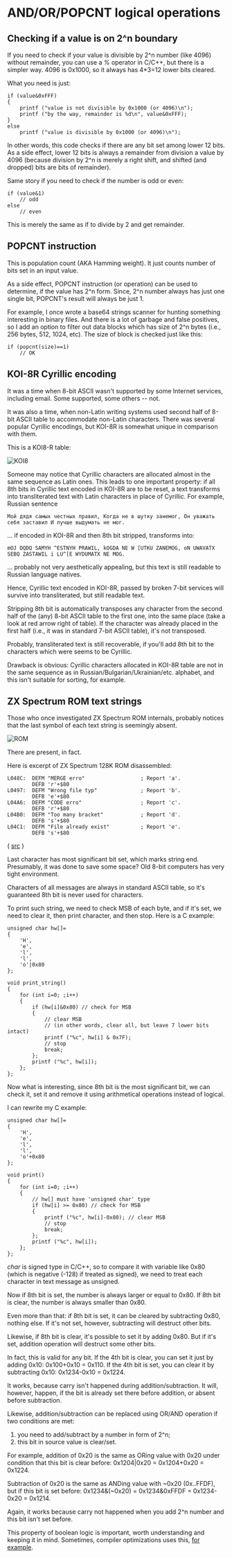 # AND/OR/POPCNT logical operations

## Checking if a value is on 2^n boundary

If you need to check if your value is divisible by 2^n number (like 4096) without remainder,
you can use a *%* operator in C/C++, but there is a simpler way.
4096 is 0x1000, so it always has 4\*3=12 lower bits cleared.

What you need is just:

	if (value&0xFFF)
	{
		printf ("value is not divisible by 0x1000 (or 4096)\n");
		printf ("by the way, remainder is %d\n", value&0xFFF);
	}
	else
		printf ("value is divisible by 0x1000 (or 4096)\n");

In other words, this code checks if there are any bit set among lower 12 bits.
As a side effect, lower 12 bits is always a remainder from division a value by 4096 (because division by 2^n
is merely a right shift, and shifted (and dropped) bits are bits of remainder).

Same story if you need to check if the number is odd or even:

	if (value&1)
		// odd
	else
		// even

This is merely the same as if to divide by 2 and get remainder.

## POPCNT instruction

This is population count (AKA Hamming weight).
It just counts number of bits set in an input value.

As a side effect, POPCNT instruction (or operation) can be used to determine, if the value has 2^n form.
Since, 2^n number always has just one single bit, POPCNT's result will always be just 1.

For example, I once wrote a base64 strings scanner for hunting something interesting in binary files.
And there is a lot of garbage and false positives, so I add an option to filter out data blocks which has size of 2^n bytes
(i.e., 256 bytes, 512, 1024, etc).
The size of block is checked just like this:

	if (popcnt(size)==1)
		// OK

## KOI-8R Cyrillic encoding

It was a time when 8-bit ASCII wasn't supported by some Internet services, including email.
Some supported, some others -- not.

It was also a time, when non-Latin writing systems used second half of 8-bit ASCII table to accommodate non-Latin characters.
There was several popular Cyrillic encodings, but KOI-8R is somewhat unique in comparison with them.

This is a KOI8-R table:

![KOI8](koi8r.png)

Someone may notice that Cyrillic characters are allocated almost in the same sequence as Latin ones.
This leads to one important property: if all 8th bits in Cyrillic text encoded in KOI-8R are to be reset,
a text transforms into transliterated text with Latin characters in place of Cyrillic.
For example, Russian sentence

	Мой дядя самых честных правил, Когда не в шутку занемог, Он уважать себя заставил И лучше выдумать не мог.

... if encoded in KOI-8R and then 8th bit stripped, transforms into:

	mOJ DQDQ SAMYH ^ESTNYH PRAWIL, kOGDA NE W [UTKU ZANEMOG, oN UWAVATX SEBQ ZASTAWIL i LU^[E WYDUMATX NE MOG.

... probably not very aesthetically appealing, but this text is still readable to Russian language natives.

Hence, Cyrillic text encoded in KOI-8R, passed by broken 7-bit services will survive into transliterated, but still
readable text.

Stripping 8th bit is automatically transposes any character from the second half of
the (any) 8-bit ASCII table to the first one, into the same place (take a look at red arrow right of table).
If the character was already placed in the first half (i.e., it was in standard 7-bit ASCII table), it's not transposed.

Probably, transliterated text is still recoverable, if you'll add 8th bit to the characters which were seems to be
Cyrillic.

Drawback is obvious: Cyrillic characters allocated in KOI-8R table are not in the same sequence as
in Russian/Bulgarian/Ukrainian/etc. alphabet, and this isn't suitable for sorting, for example.

## ZX Spectrum ROM text strings

Those who once investigated ZX Spectrum ROM internals, probably notices that the last symbol of each text string is seemingly
absent.

![ROM](zx_spectrum_ROM.png)

There are present, in fact.

Here is excerpt of ZX Spectrum 128K ROM disassembled:

	L048C:  DEFM "MERGE erro"                  ; Report 'a'.
        	DEFB 'r'+$80
	L0497:  DEFM "Wrong file typ"              ; Report 'b'.
        	DEFB 'e'+$80
	L04A6:  DEFM "CODE erro"                   ; Report 'c'.
        	DEFB 'r'+$80
	L04B0:  DEFM "Too many bracket"            ; Report 'd'.
        	DEFB 's'+$80
	L04C1:  DEFM "File already exist"          ; Report 'e'.
        	DEFB 's'+$80
( [src](http://www.matthew-wilson.net/spectrum/rom/128_ROM0.html) )

Last character has most significant bit set, which marks string end.
Presumably, it was done to save some space?
Old 8-bit computers has very tight environment.

Characters of all messages are always in standard ASCII table, so it's guaranteed 8th bit is never used for characters.

To print such string, we need to check MSB of each byte, and if it's set, we need to clear it, then print character,
and then stop.
Here is a C example:

	unsigned char hw[]=
	{
		'H',
		'e',
		'l',
		'l',
		'o'|0x80
	};

	void print_string()
	{
		for (int i=0; ;i++)
		{
			if (hw[i]&0x80) // check for MSB
			{
				// clear MSB
				// (in other words, clear all, but leave 7 lower bits intact)
				printf ("%c", hw[i] & 0x7F);
				// stop
				break;
			};
			printf ("%c", hw[i]);
		};
	};

Now what is interesting, since 8th bit is the most significant bit, we can check it, set it and remove it using
arithmetical operations instead of logical.

I can rewrite my C example:

	unsigned char hw[]=
	{
		'H',
		'e',
		'l',
		'l',
		'o'+0x80
	};

	void print()
	{
		for (int i=0; ;i++)
		{
			// hw[] must have 'unsigned char' type
			if (hw[i] >= 0x80) // check for MSB
			{
				printf ("%c", hw[i]-0x80); // clear MSB
				// stop
				break;
			};
			printf ("%c", hw[i]);
		};
	};

*char* is signed type in C/C++, so to compare it with variable like 0x80 (which is negative (-128) if treated as signed),
we need to treat each character in text message as unsigned.

Now if 8th bit is set, the number is always larger or equal to 0x80.
If 8th bit is clear, the number is always smaller than 0x80.

Even more than that: if 8th bit is set, it can be cleared by subtracting 0x80, nothing else.
If it's not set, however, subtracting will destruct other bits.

Likewise, if 8th bit is clear, it's possible to set it by adding 0x80.
But if it's set, addition operation will destruct some other bits.

In fact, this is valid for any bit.
If the 4th bit is clear, you can set it just by adding 0x10: 0x100+0x10 = 0x110.
If the 4th bit is set, you can clear it by subtracting 0x10: 0x1234-0x10 = 0x1224.

It works, because carry isn't happened during addition/subtraction.
It will, however, happen, if the bit is already set there before addition, or absent before subtraction.

Likewise, addition/subtraction can be replaced using OR/AND operation if two conditions are met:
1) you need to add/subtract by a number in form of 2^n;
2) this bit in source value is clear/set.

For example, addition of 0x20 is the same as ORing value with 0x20 under condition that this bit is clear before:
0x1204|0x20 = 0x1204+0x20 = 0x1224.

Subtraction of 0x20 is the same as ANDing value with ~0x20 (0x..FFDF), but if this bit is set before:
0x1234&(~0x20) = 0x1234&0xFFDF = 0x1234-0x20 = 0x1214.

Again, it works because carry not happened when you add 2^n number and this bit isn't set before.

This property of boolean logic is important, worth understanding and keeping it in mind.
Sometimes, compiler optimizations uses this, [for example](https://github.com/dennis714/RE-for-beginners/blob/1e35933e1a9f9ca373730e37b8da99085d3faeec/advanced/200_string_trim/x64.tex).

